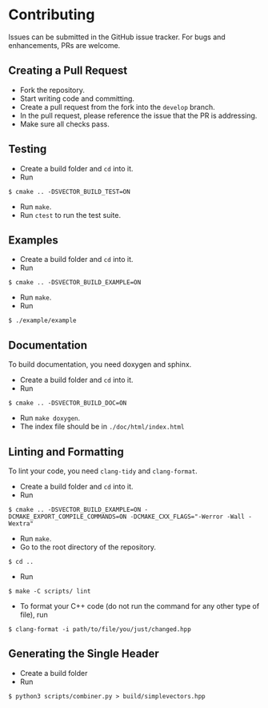 # Contributing

Issues can be submitted in the GitHub issue tracker. For bugs and enhancements, PRs are welcome.

## Creating a Pull Request

- Fork the repository.
- Start writing code and committing.
- Create a pull request from the fork into the `develop` branch.
- In the pull request, please reference the issue that the PR is addressing.
- Make sure all checks pass.

## Testing

- Create a build folder and `cd` into it.
- Run

```text
$ cmake .. -DSVECTOR_BUILD_TEST=ON
```

- Run `make`.
- Run `ctest` to run the test suite.

## Examples

- Create a build folder and `cd` into it.
- Run

```text
$ cmake .. -DSVECTOR_BUILD_EXAMPLE=ON
```

- Run `make`.
- Run

```text
$ ./example/example
```

## Documentation

To build documentation, you need doxygen and sphinx.

- Create a build folder and `cd` into it.
- Run

```text
$ cmake .. -DSVECTOR_BUILD_DOC=ON
```

- Run `make doxygen`.
- The index file should be in `./doc/html/index.html`

## Linting and Formatting

To lint your code, you need `clang-tidy` and `clang-format`.

- Create a build folder and `cd` into it.
- Run

```text
$ cmake .. -DSVECTOR_BUILD_EXAMPLE=ON -DCMAKE_EXPORT_COMPILE_COMMANDS=ON -DCMAKE_CXX_FLAGS="-Werror -Wall -Wextra"
```

- Run `make`.
- Go to the root directory of the repository.

```text
$ cd ..
```

- Run

```text
$ make -C scripts/ lint
```

- To format your C++ code (do not run the command for any other type of file), run

```text
$ clang-format -i path/to/file/you/just/changed.hpp
```

## Generating the Single Header

- Create a build folder
- Run

```text
$ python3 scripts/combiner.py > build/simplevectors.hpp
```

